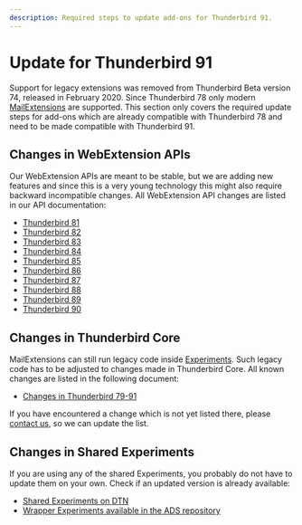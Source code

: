 ```yaml
---
description: Required steps to update add-ons for Thunderbird 91.
---
```


# Update for Thunderbird 91

Support for legacy extensions was removed from Thunderbird Beta version 74, released in February 2020. Since Thunderbird 78 only modern [MailExtensions](https://developer.thunderbird.net/add-ons/about-add-ons) are supported. This section only covers the required update steps for add-ons which are already compatible with Thunderbird 78 and need to be made compatible with Thunderbird 91.

## Changes in WebExtension APIs

Our WebExtension APIs are meant to be stable, but we are adding new features and since this is a very young technology this might also require backward incompatible changes. All WebExtension API changes are listed in our API documentation:

* [Thunderbird 81](https://webextension-api.thunderbird.net/en/latest/changes/beta81.html)
* [Thunderbird 82](https://webextension-api.thunderbird.net/en/latest/changes/beta82.html)
* [Thunderbird 83](https://webextension-api.thunderbird.net/en/latest/changes/beta83.html)
* [Thunderbird 84](https://webextension-api.thunderbird.net/en/latest/changes/beta84.html)
* [Thunderbird 85](https://webextension-api.thunderbird.net/en/latest/changes/beta85.html)
* [Thunderbird 86](https://webextension-api.thunderbird.net/en/latest/changes/beta86.html)
* [Thunderbird 87](https://webextension-api.thunderbird.net/en/latest/changes/beta87.html)
* [Thunderbird 88](https://webextension-api.thunderbird.net/en/latest/changes/beta88.html)
* [Thunderbird 89](https://webextension-api.thunderbird.net/en/latest/changes/beta89.html)
* [Thunderbird 90](https://webextension-api.thunderbird.net/en/latest/changes/beta90.html)

## Changes in Thunderbird Core

MailExtensions can still run legacy code inside [Experiments](../../mailextensions/#experiment-apis). Such legacy code has to be adjusted to changes made in Thunderbird Core. All known changes are listed in the following document:

* [Changes in Thunderbird 79-91](changes.md)

If you have encountered a change which is not yet listed there, please [contact us](../../community.md), so we can update the list.

## Changes in Shared Experiments

If you are using any of the shared Experiments, you probably do not have to update them on your own. Check if an updated version is already available:

* [Shared Experiments on DTN](../../mailextensions/#sharing-experiment-apis)
* [Wrapper Experiments available in the ADS repository](https://github.com/thundernest/addon-developer-support/tree/master/wrapper-apis)

